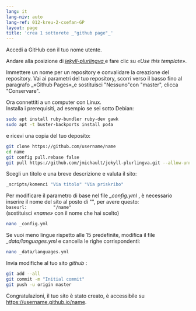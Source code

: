 ```yaml
---
lang: it
lang-niv: auto
lang-ref: 012-kreu-2-cxefan-GP
layout: page
title: 'crea 1 sottorete _"github page"_'
---
```


Accedi a GitHub con il tuo nome utente.  

Andare alla posizione di [ _jekyll-plurlingva_ ](https://github.com/jmichault/jekyll-plurlingva)e fare clic su _«Use this template»_.

Immettere un nome per un repository e convalidare la creazione del repository.
Vai ai parametri del tuo repository, scorri verso il basso fino al paragrafo _«Github Pages»_e sostituisci "Nessuno"con "master", clicca "Conservare".

Ora connettiti a un computer con Linux.  
Installa i prerequisiti, ad esempio se sei sotto Debian:
```bash
sudo apt install ruby-bundler ruby-dev gawk
sudo apt -t buster-backports install po4a
```

e ricevi una copia del tuo deposito:
```bash
git clone https://github.com/username/name
cd name
git config pull.rebase false
git pull https://github.com/jmichault/jekyll-plurlingva.git --allow-unrelated-histories
```

Scegli un titolo e una breve descrizione e valuta il sito:
```bash
_scripts/komenci "Via titolo" "Via priskribo"
```

Per modificare il parametro di base nel file _\_config.yml_ , è necessario inserire il nome del sito al posto di "", per avere questo:  
    `baseurl:          "/name"`  
    (sostituisci _«name»_ con il nome che hai scelto)
```bash
nano _config.yml
```

Se vuoi meno lingue rispetto alle 15 predefinite, modifica il file _\_data/languages.yml_ e cancella le righe corrispondenti:
```bash
nano _data/languages.yml
```

Invia modifiche al tuo sito _github_ :
```bash
git add --all
git commit -m "Initial commit"
git push -u origin master
```

Congratulazioni, il tuo sito è stato creato, è accessibile su https://username.github.io/name.


